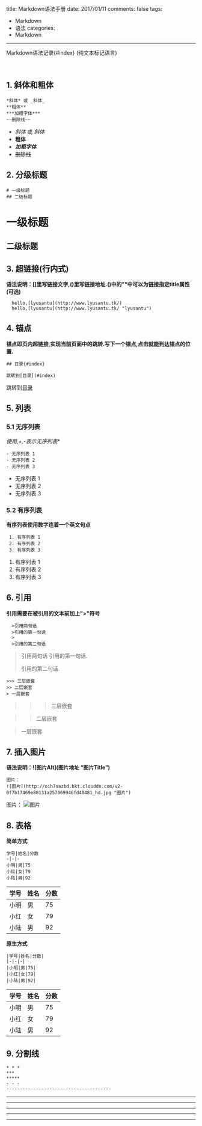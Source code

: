 title: Markdown语法手册
date: 2017/01/11
comments: false
tags:
 - Markdown
 - 语法
categories:
 - Markdown
-------------------------------------------

Markdown语法记录{#index} (纯文本标记语言)
<!-- more -->​
## 1. 斜体和粗体
  ```
  *斜体* 或 _斜体_
  **粗体**
  ***加粗字体***
  ~~删除线~~
  ```
  - *斜体* 或 _斜体_
  - **粗体**
  - ***加粗字体***
  - ~~删除线~~

## 2. 分级标题
  ```
  # 一级标题
  ## 二级标题
  ```
  # 一级标题
  ## 二级标题

## 3. 超链接(行内式)
  **语法说明：[]里写链接文字,()里写链接地址.()中的”“中可以为链接指定title属性(可选)**
  ```
    hello,[lyusantu](http://www.lyusantu.tk/)
    hello,[lyusantu](http://www.lyusantu.tk/ "lyusantu")
  ```

## 4. 锚点
  **锚点即页内超链接,实现当前页面中的跳转.写下一个锚点,点击就能到达锚点的位置.**
  ```
  ## 目录{#index}

  跳转到[目录](#index)
  ```
  跳转到[目录](#index)

## 5. 列表
### 5.1 无序列表
  **使用*,+,-表示无序列表**
  ```
  - 无序列表 1
  - 无序列表 2
  - 无序列表 3
  ```
  - 无序列表 1
  - 无序列表 2
  - 无序列表 3
### 5.2 有序列表
  **有序列表使用数字连着一个英文句点**
  ```
   1. 有序列表 1
   2. 有序列表 2
   3. 有序列表 3
  ```
  1. 有序列表 1
  2. 有序列表 2
  3. 有序列表 3

## 6. 引用
  **引用需要在被引用的文本前加上">"符号**
  ```
    >引用两句话
    >引用的第一句话
    >
    >引用的第二句话
  ```
  >引用两句话
  >引用的第一句话.
  >
  >引用的第二句话.

  ```
  >>> 三层嵌套
  >> 二层嵌套
  > 一层嵌套
  ```
  >>> 三层嵌套

  >> 二层嵌套

  > 一层嵌套

## 7. 插入图片
  **语法说明：![图片Alt](图片地址 “图片Title”)**
  ```
  图片：
 ![图片](http://oih7sazbd.bkt.clouddn.com/v2-0f7b17469e80131a257069946fd40481_hd.jpg "图片")
 ```
 图片：
![图片](http://oih7sazbd.bkt.clouddn.com/v2-0f7b17469e80131a257069946fd40481_hd.jpg "图片")

## 8. 表格
  **简单方式**
  ```
  学号|姓名|分数
  -|-|-
  小明|男|75
  小红|女|79
  小陆|男|92
  ```
  学号|姓名|分数
  -|-|-
  小明|男|75
  小红|女|79
  小陆|男|92

  **原生方式**
  ```
  |学号|姓名|分数|
  |-|-|-|
  |小明|男|75|
  |小红|女|79|
  |小陆|男|92|
  ```
  |学号|姓名|分数|
  |-|-|-|
  |小明|男|75|
  |小红|女|79|
  |小陆|男|92|

## 9. 分割线
  ```
  * * *
  ***
  *****
  - - -
  ---------------------------------------
  ```
  * * *
  ***
  *****
  - - -
  -----------------------------------------
